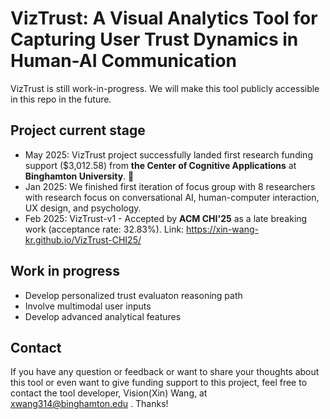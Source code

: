 # VizTrust: A Visual Analytics Tool for Capturing User Trust Dynamics in Human-AI Communication
VizTrust is still work-in-progress. We will make this tool publicly accessible in this repo in the future.

## Project current stage
* May 2025: VizTrust project successfully landed first research funding support ($3,012.58) from __the Center of Cognitive Applications__ at __Binghamton University__. 🎉
* Jan 2025: We finished first iteration of focus group with 8 researchers with research focus on conversational AI, human-computer interaction, UX design, and psychology.
* Feb 2025: VizTrust-v1 - Accepted by __ACM CHI'25__ as a late breaking work (acceptance rate: 32.83%). Link: https://xin-wang-kr.github.io/VizTrust-CHI25/

## Work in progress
- Develop personalized trust evaluaton reasoning path 
- Involve multimodal user inputs
- Develop advanced analytical features

## Contact 
If you have any question or feedback or want to share your thoughts about this tool or even want to give funding support to this project, feel free to contact the tool developer, Vision(Xin) Wang, at xwang314@binghamton.edu . Thanks!
